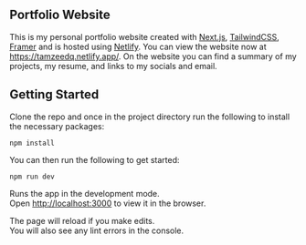 ## Portfolio Website

This is my personal portfolio website created with [Next.js](https://nextjs.org/), [TailwindCSS](https://tailwindcss.com/), [Framer](https://www.framer.com/) and is hosted using [Netlify](https://www.netlify.com/). You can view the website now at https://tamzeedq.netlify.app/. On the website you can find a summary of my projects, my resume, and links to my socials and email.

## Getting Started

Clone the repo and once in the project directory run the following to install the necessary packages:

```
npm install
``` 

You can then run the following to get started:

``` 
npm run dev 
```

Runs the app in the development mode.\
Open [http://localhost:3000](http://localhost:3000) to view it in the browser.

The page will reload if you make edits.\
You will also see any lint errors in the console.




